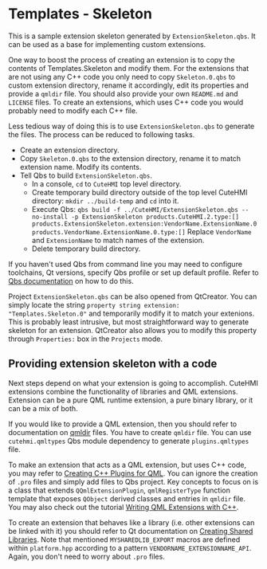 # Templates - Skeleton

This is a sample extension skeleton generated by `ExtensionSkeleton.qbs`. It can be used as a base for implementing custom
extensions.

One way to boost the process of creating an extension is to copy the contents of Templates.Skeleton and modify them. For the
extensions that are not using any C++ code you only need to copy `Skeleton.0.qbs` to custom extension directory, rename it
accordingly, edit its properties and provide a `qmldir` file. You should also provide your own `README.md` and `LICENSE` files. To
create an extensions, which uses C++ code you would probably need to modify each C++ file.

Less tedious way of doing this is to use `ExtensionSkeleton.qbs` to generate the files. The process can be reduced to following
tasks.
- Create an extension directory.
- Copy `Skeleton.0.qbs` to the extension directory, rename it to match extension name. Modify its contents.
- Tell Qbs to build `ExtensionSkeleton.qbs`.
    - In a console, `cd` to `CuteHMI` top level directory.
    - Create temporary build directory outside of the top level CuteHMI directory: `mkdir ../build-temp` and `cd` into it.
    - Execute Qbs: `qbs build -f ../CuteHMI/ExtensionSkeleton.qbs --no-install -p ExtensionSkeleton products.CuteHMI.2.type:[] products.ExtensionSkeleton.extension:VendorName.ExtensionName.0  products.VendorName.ExtensionName.0.type:[]`
      Replace `VendorName` and `ExtensionName` to match names of the extension.
    - Delete temporary build directory.

If you haven't used Qbs from command line you may need to configure toolchains, Qt versions, specify Qbs profile or set up default
profile. Refer to [Qbs documentation](https://doc.qt.io/qbs/qt-versions.html) on how to do this.

Project `ExtensionSkeleton.qbs` can be also opened from QtCreator. You can simply locate the string
`property string extension: "Templates.Skeleton.0"` and temporarily modify it to match your extenions. This is probably least
intrusive, but most straightforward way to generate skeleton for an extension. QtCreator also allows you to modify this property
through `Properties:` box in the `Projects` mode.


## Providing extension skeleton with a code

Next steps depend on what your extension is going to accomplish. CuteHMI
extensions combine the functionality of libraries and QML extensions. Extension
can be a pure QML runtime extension, a pure binary library, or it can be a mix
of both.

If you would like to provide a QML extension, then you should refer to
documentation on [qmldir](https://doc.qt.io/qt-5/qtqml-modules-qmldir.html)
files. You have to create `qmldir` file. You can use `cutehmi.qmltypes` Qbs
module dependency to generate `plugins.qmltypes` file.

To make an extension that acts as a QML extension, but uses C++ code, you may
refer to [Creating C++ Plugins for QML](https://doc.qt.io/qt-5/qtqml-modules-cppplugins.html).
You can ignore the creation of `.pro` files and simply add files to Qbs project.
Key concepts to focus on is a class that extends `QQmlExtensionPlugin`,
`qmlRegisterType` function template that exposes `QObject` derived classes and
entries in `qmldir` file. You may also check out the tutorial
[Writing QML Extensions with C++](https://doc.qt.io/qt-5/qtqml-tutorials-extending-qml-example.html).

To create an extension that behaves like a library (i.e. other extensions can be
linked with it) you should refer to Qt documentation on
[Creating Shared Libraries](https://doc.qt.io/qt-5/sharedlibrary.html).
Note that mentioned `MYSHAREDLIB_EXPORT` macros are defined within
`platform.hpp` according to a pattern `VENDORNAME_EXTENSIONNAME_API`. Again,
you don't need to worry about `.pro` files.
